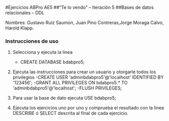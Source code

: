 #Ejercicios ABPro AE5
##“Te lo vendo” – Iteración 5
##Bases de datos relacionales – DDL

Nombres: Gustavo Ruiz Saumon, Juan Pino Contreras,Jorge Moraga Calvo, Harold Klapp.

### Instrucciones de uso
1. Selecciona y ejecuta la linea
    - CREATE DATABASE bdabpro5;

2. Ejecuta las instrucciones para crear un usuario y otorgarle todos los privilegios
    -CREATE USER 'adminbdabpro5'@'localhost' IDENTIFIED BY '123456';
    -GRANT ALL PRIVILEGES ON bdabpro5.* TO 'adminbdabpro5'@'localhost';
    -FLUSH PRIVILEGES;

3. Para usar la base de dato ejecuta USE bdabpro5;

4. Ejecuta los ejercicios uno por uno y comprueba el resultado con la linea DESCRIBE ó SELECT descrita al final de cada ejercicio.

